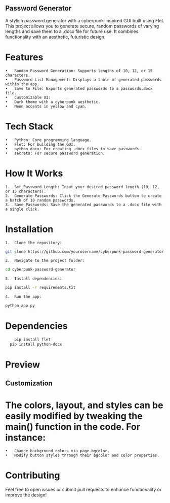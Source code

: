 ## Password Generator

A stylish password generator with a cyberpunk-inspired GUI built using Flet. This project allows you to generate secure, random passwords of varying lengths and save them to a .docx file for future use. It combines functionality with an aesthetic, futuristic design.

# Features
	•	Random Password Generation: Supports lengths of 10, 12, or 15 characters.
	•	Password List Management: Displays a table of generated passwords within the app.
	•	Save to File: Exports generated passwords to a passwords.docx file.
	•	Customizable UI:
	•	Dark theme with a cyberpunk aesthetic.
	•	Neon accents in yellow and cyan.

# Tech Stack
	•	Python: Core programming language.
	•	Flet: For building the GUI.
	•	python-docx: For creating .docx files to save passwords.
	•	secrets: For secure password generation.

# How It Works
	1.	Set Password Length: Input your desired password length (10, 12, or 15 characters).
	2.	Generate Passwords: Click the Generate Passwords button to create a batch of 10 random passwords.
	3.	Save Passwords: Save the generated passwords to a .docx file with a single click.

# Installation
	1.	Clone the repository:
```bash
git clone https://github.com/yourusername/cyberpunk-password-generator.git
```

	2.	Navigate to the project folder:
```bash
cd cyberpunk-password-generator
```

	3.	Install dependencies:
```bash
pip install -r requirements.txt
```

	4.	Run the app:
```bash
python app.py
```
# Dependencies
```bash
	pip install flet
  pip install python-docx
```

# Preview

## Customization

# The colors, layout, and styles can be easily modified by tweaking the main() function in the code. For instance:
	•	Change background colors via page.bgcolor.
	•	Modify button styles through their bgcolor and color properties.

# Contributing

Feel free to open issues or submit pull requests to enhance functionality or improve the design!
